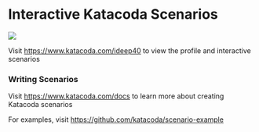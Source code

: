 # Interactive Katacoda Scenarios

[![](http://shields.katacoda.com/katacoda/ideep40/count.svg)](https://www.katacoda.com/ideep40 "Get your profile on Katacoda.com")

Visit https://www.katacoda.com/ideep40 to view the profile and interactive scenarios

### Writing Scenarios
Visit https://www.katacoda.com/docs to learn more about creating Katacoda scenarios

For examples, visit https://github.com/katacoda/scenario-example
